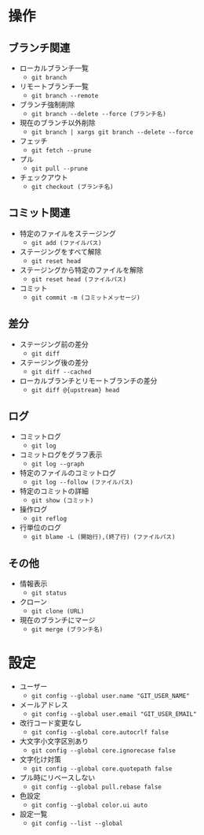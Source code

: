 # 操作
## ブランチ関連
* ローカルブランチ一覧
    * `git branch`
* リモートブランチ一覧
    * `git branch --remote`
* ブランチ強制削除
    * `git branch --delete --force (ブランチ名)`
* 現在のブランチ以外削除
    * `git branch | xargs git branch --delete --force`
* フェッチ
    * `git fetch --prune`
* プル
    * `git pull --prune`
* チェックアウト
    * `git checkout (ブランチ名)`

## コミット関連
* 特定のファイルをステージング
    * `git add (ファイルパス)`
* ステージングをすべて解除
    * `git reset head`
* ステージングから特定のファイルを解除
    * `git reset head (ファイルパス)`
* コミット
    * `git commit -m (コミットメッセージ)`

## 差分
* ステージング前の差分
    * `git diff`
* ステージング後の差分
    * `git diff --cached`
* ローカルブランチとリモートブランチの差分
    * `git diff @{upstream} head`

## ログ
* コミットログ
    * `git log`
* コミットログをグラフ表示
    * `git log --graph`
* 特定のファイルのコミットログ
    * `git log --follow (ファイルパス)`
* 特定のコミットの詳細
    * `git show (コミット)`
* 操作ログ
    * `git reflog`
* 行単位のログ
    * `git blame -L (開始行),(終了行) (ファイルパス)`

## その他
* 情報表示
    * `git status`
* クローン
    * `git clone (URL)`
* 現在のブランチにマージ
    * `git merge (ブランチ名)`

# 設定
* ユーザー
    * `git config --global user.name "GIT_USER_NAME"`
* メールアドレス
    * `git config --global user.email "GIT_USER_EMAIL"`
* 改行コード変更なし
    * `git config --global core.autocrlf false`
* 大文字小文字区別あり
    * `git config --global core.ignorecase false`
* 文字化け対策
    * `git config --global core.quotepath false`
* プル時にリベースしない
    * `git config --global pull.rebase false`
* 色設定
    * `git config --global color.ui auto`
* 設定一覧
    * `git config --list --global`